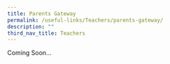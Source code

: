 ```yaml
---
title: Parents Gateway
permalink: /useful-links/Teachers/parents-gateway/
description: ""
third_nav_title: Teachers
---
```

Coming Soon...